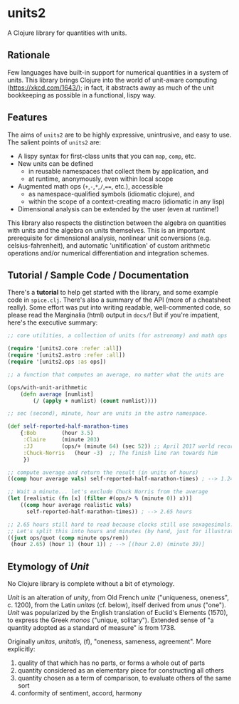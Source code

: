# units2

A Clojure library for quantities with units.


## Rationale

Few languages have built-in support for numerical quantities in a system of units. This library brings Clojure into the world of unit-aware computing (https://xkcd.com/1643/); in fact, it abstracts away as much of the unit bookkeeping as possible in a functional, lispy way.

## Features

The aims of `units2` are to be highly expressive, unintrusive, and easy to use. The salient points of `units2` are:

+ A lispy syntax for first-class units that you can `map`, `comp`, etc.
+ New units can be defined
    + in reusable namespaces that collect them by application, and
    + at runtime, anonymously, even within local scope
+ Augmented math ops (`+`,`-`,`*`,`/`,`==`,  etc.), accessible
    + as namespace-qualified symbols (idiomatic clojure), and
    + within the scope of a context-creating macro (idiomatic in any lisp)
+ Dimensional analysis can be extended by the user (even at runtime!)

This library also respects the distinction between the algebra on quantities with units and the algebra on units themselves. This is an important prerequisite for dimensional analysis, nonlinear unit conversions (e.g. celsius-fahrenheit), and automatic 'unitification' of custom arithmetic operations and/or numerical differentiation and integration schemes.


## Tutorial / Sample Code / Documentation

There's a **tutorial** to help get started with the library, and some example code in `spice.clj`. There's also a summary of the API (more of a cheatsheet really). Some effort was put into writing readable, well-commented code, so please read the Marginalia (html) output in `docs/`! But if you're impatient, here's the executive summary:

```clojure
;; core utilities, a collection of units (for astronomy) and math ops

(require '[units2.core :refer :all])
(require '[units2.astro :refer :all])
(require '[units2.ops :as ops])

;; a function that computes an average, no matter what the units are

(ops/with-unit-arithmetic
    (defn average [numlist]
        (/ (apply + numlist) (count numlist))))

;; sec (second), minute, hour are units in the astro namespace.

(def self-reported-half-marathon-times
    {:Bob        (hour 3.5)
     :Claire     (minute 203)
     :JJ         (ops/+ (minute 64) (sec 52)) ;; April 2017 world record
     :Chuck-Norris   (hour -3)  ;; The finish line ran towards him
     })

;; compute average and return the result (in units of hours)
((comp hour average vals) self-reported-half-marathon-times) ; --> 1.24 hours

;; Wait a minute... let's exclude Chuck Norris from the average
(let [realistic (fn [x] (filter #(ops/> % (minute 0)) x))]
    ((comp hour average realistic vals)
      self-reported-half-marathon-times)) ; --> 2.65 hours

;; 2.65 hours still hard to read because clocks still use sexagesimals.
;; Let's split this into hours and minutes (by hand, just for illustration)
((juxt ops/quot (comp minute ops/rem))
 (hour 2.65) (hour 1) (hour 1)) ; --> [(hour 2.0) (minute 39)]

```


## Etymology of *Unit*

No Clojure library is complete without a bit of etymology.

*Unit* is an alteration of *unity*, from Old French *unite* ("uniqueness, oneness", c. 1200), from the Latin *unitas* (cf. below), itself derived from *unus* ("one"). *Unit* was popularized by the English translation of Euclid's Elements (1570), to express the Greek *monos* ("unique, solitary"). Extended sense of "a quantity adopted as a standard of measure" is from 1738.

Originally *unitas*, *unitatis*, (f), "oneness, sameness, agreement". More explicitly:

1. quality of that which has no parts, or forms a whole out of parts
2. quantity considered as an elementary piece for constructing all others
3. quantity chosen as a term of comparison, to evaluate others of the same sort
4. conformity of sentiment, accord, harmony
